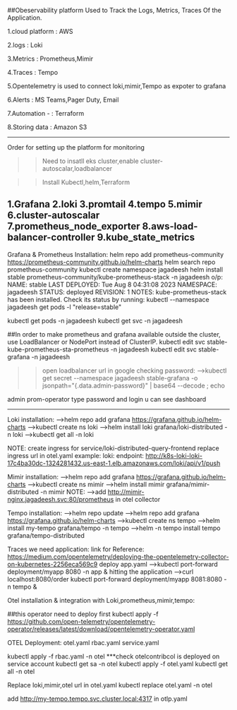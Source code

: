##Obeservability platform Used to Track the Logs, Metrics, Traces Of the Application.

1.cloud platform         :   AWS

2.logs                   :   Loki

3.Metrics                : Prometheus,Mimir

4.Traces                 : Tempo

5.Opentelemetry is used to connect loki,mimir,Tempo as expoter to grafana

6.Alerts                 : MS Teams,Pager Duty, Email

7.Automation       -     : Terraform

8.Storing data           : Amazon S3

------------------------------------------------------------------------------
Order for setting up the platform for monitoring

>>Need to insatll eks cluster,enable cluster-autoscalar,loadbalancer

>>Install Kubectl,helm,Terraform

1.Grafana
2.loki
3.promtail
4.tempo
5.mimir
6.cluster-autoscalar
7.prometheus_node_exporter
8.aws-load-balancer-controller
9.kube_state_metrics
------------
Grafana & Prometheus Installation:
helm repo add prometheus-community https://prometheus-community.github.io/helm-charts
helm search repo prometheus-community
kubectl create namespace jagadeesh
helm install stable prometheus-community/kube-prometheus-stack -n jagadeesh
o/p: 
NAME: stable
LAST DEPLOYED: Tue Aug  8 04:31:08 2023
NAMESPACE: jagadeesh
STATUS: deployed
REVISION: 1
NOTES:
kube-prometheus-stack has been installed. Check its status by running:
  kubectl --namespace jagadeesh get pods -l "release=stable"

kubectl get pods -n jagadeesh
kubectl get svc -n jagadeesh

##In order to make prometheus and grafana available outside the cluster, use 
  LoadBalancer or NodePort instead of ClusterIP.
kubectl edit svc stable-kube-prometheus-sta-prometheus -n jagadeesh
kubectl edit svc stable-grafana -n jagadeesh

>>open loadbalancer url in google
checking password:
-->kubectl get secret --namespace jagadeesh stable-grafana -o jsonpath="{.data.admin-password}" | base64 --decode ; echo

admin
prom-operator
type password and login u can see dashboard

-----------------------------------------------
Loki installation:
-->helm repo add grafana https://grafana.github.io/helm-charts
-->kubectl create ns loki
-->helm install loki grafana/loki-distributed -n loki
-->kubectl get all -n loki

NOTE:
create ingress for service/loki-distributed-query-frontend
replace ingress url in otel.yaml
example:
loki:
  endpoint: http://k8s-loki-loki-17c4ba30dc-1324281432.us-east-1.elb.amazonaws.com/loki/api/v1/push

Mimir installation:
-->helm repo add grafana https://grafana.github.io/helm-charts
-->kubectl create ns mimir
-->helm install mimir grafana/mimir-distributed -n mimir
NOTE:
-->add http://mimir-nginx.jagadeesh.svc:80/prometheus in otel collector

Tempo installation:
-->helm repo update
-->helm repo add grafana https://grafana.github.io/helm-charts
-->kubectl create ns tempo
-->helm install my-tempo grafana/tempo -n tempo
-->helm -n tempo install tempo grafana/tempo-distributed 

Traces we need application:
link for Reference: https://medium.com/opentelemetry/deploying-the-opentelemetry-collector-on-kubernetes-2256eca569c9
deploy app.yaml 
-->kubectl port-forward deployment/myapp 8080 -n app &
hitting the application
-->curl localhost:8080/order
kubectl port-forward deployment/myapp 8081:8080 -n tempo  &

Otel installation & integration with Loki,prometheus,mimir,tempo:

##this operator need to deploy first
kubectl apply -f https://github.com/open-telemetry/opentelemetry-operator/releases/latest/download/opentelemetry-operator.yaml

OTEL Deployment:
otel.yaml   rbac.yaml   service.yaml

kubectl apply -f rbac.yaml -n otel
***check otelcontribcol is deployed on service account
kubectl get sa -n otel
kubectl apply -f otel.yaml
kubectl get all -n otel

Replace loki,mimir,otel url in otel.yaml 
kubectl replace otel.yaml -n otel

add http://my-tempo.tempo.svc.cluster.local:4317 in otlp.yaml




